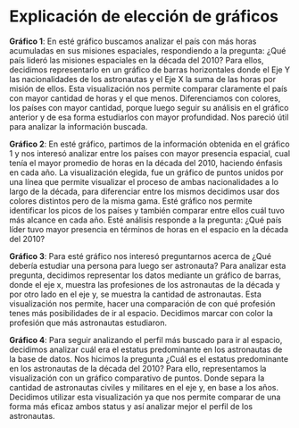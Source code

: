 # Explicación de elección de gráficos

**Gráfico 1**: En esté gráfico  buscamos analizar el país con más horas acumuladas en sus misiones espaciales, respondiendo a la pregunta: ¿Qué país lideró las misiones espaciales en la década del 2010? Para ellos, decidimos representarlo en un gráfico de barras horizontales donde el Eje Y las nacionalidades de los astronautas y el Eje X la suma de las horas por misión de ellos. Esta visualización nos permite comparar claramente el país con mayor cantidad de horas y el que menos. Diferenciamos con colores, los países con mayor cantidad, porque luego seguir su análisis en el gráfico anterior y de esa forma estudiarlos con mayor profundidad. Nos pareció útil para analizar la información buscada. 

**Gráfico 2**: En esté gráfico, partimos de la información obtenida en el gráfico 1 y nos interesó analizar entre los países con mayor presencia espacial, cual tenía el mayor promedio de horas en la década del 2010, haciendo énfasis en cada año. La visualización elegida, fue un gráfico de puntos unidos por una línea que permite visualizar el proceso de ambas nacionalidades a lo largo de la década, para diferenciar entre los mismos decidimos usar dos colores distintos pero de la misma gama. Esté gráfico nos permite identificar los picos de los países y también comparar entre ellos cuál tuvo más alcance en cada año. Esté análisis responde a la pregunta: ¿Qué país líder tuvo mayor presencia en términos de horas  en el espacio en la década del 2010?

**Gráfico 3**: Para esté gráfico nos interesó preguntarnos acerca de ¿Qué debería estudiar una persona para luego ser astronauta? Para analizar esta pregunta, decidimos representar los datos mediante un gráfico de barras, donde el eje x, muestra las profesiones de los astronautas de la década y por otro lado en el eje y, se muestra la cantidad de astronautas. Esta visualización nos permite, hacer una comparación de con qué profesión tenes más posibilidades de ir al espacio. Decidimos marcar con color la profesión que más astronautas estudiaron. 

**Gráfico 4**: Para seguir analizando el perfil más buscado para ir al espacio, decidimos analizar cuál era el estatus predominante en los astronautas de la base de datos. Nos hicimos la pregunta ¿Cuál es el estatus predominante en los astronautas de la década del 2010? Para ello, representamos la visualización con un gráfico comparativo de puntos. Donde separa la cantidad de astronautas civiles y militares en el eje y, en base a los años. Decidimos utilizar esta visualización ya que nos permite comparar de una forma más eficaz ambos status y así analizar mejor el perfil de los astronautas. 





